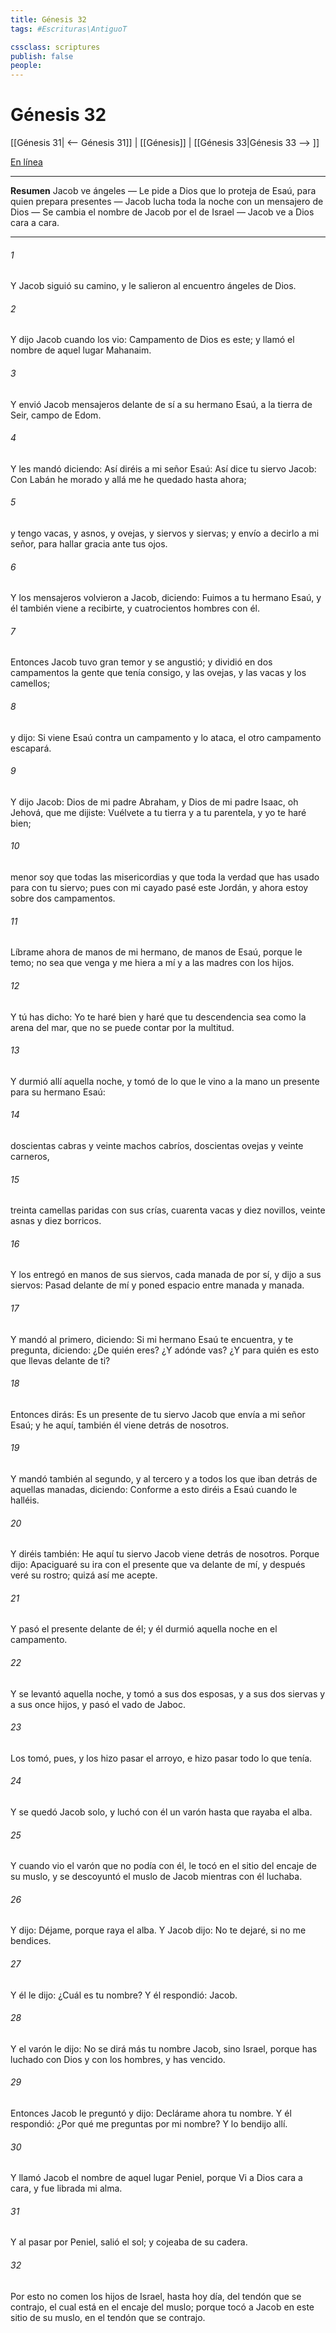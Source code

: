 ```yaml
---
title: Génesis 32
tags: #Escrituras\AntiguoT

cssclass: scriptures
publish: false
people:
---
```


# Génesis 32
[[Génesis 31| <-- Génesis 31]] | [[Génesis]] | [[Génesis 33|Génesis 33 --> ]]

[En línea](https://churchofjesuschrist.org/study/scriptures/ot/gen/32?lang=spa)

---
__Resumen__
Jacob ve ángeles — Le pide a Dios que lo proteja de Esaú, para quien prepara presentes — Jacob lucha toda la noche con un mensajero de Dios — Se cambia el nombre de Jacob por el de Israel — Jacob ve a Dios cara a cara.

---
###### 1 
Y Jacob siguió su camino, y le salieron al encuentro ángeles de Dios.

###### 2 
Y dijo Jacob cuando los vio: Campamento de Dios es este; y llamó el nombre de aquel lugar Mahanaim.

###### 3 
Y envió Jacob mensajeros delante de sí a su hermano Esaú, a la tierra de Seir, campo de Edom.

###### 4 
Y les mandó diciendo: Así diréis a mi señor Esaú: Así dice tu siervo Jacob: Con Labán he morado y allá me he quedado hasta ahora;

###### 5 
y tengo vacas, y asnos, y ovejas, y siervos y siervas; y envío a decirlo a mi señor, para hallar gracia ante tus ojos.

###### 6 
Y los mensajeros volvieron a Jacob, diciendo: Fuimos a tu hermano Esaú, y él también viene a recibirte, y cuatrocientos hombres con él.

###### 7 
Entonces Jacob tuvo gran temor y se angustió; y dividió en dos campamentos la gente que tenía consigo, y las ovejas, y las vacas y los camellos;

###### 8 
y dijo: Si viene Esaú contra un campamento y lo ataca, el otro campamento escapará.

###### 9 
Y dijo Jacob: Dios de mi padre Abraham, y Dios de mi padre Isaac, oh Jehová, que me dijiste: Vuélvete a tu tierra y a tu parentela, y yo te haré bien;

###### 10 
menor soy que todas las misericordias y que toda la verdad que has usado para con tu siervo; pues con mi cayado pasé este Jordán, y ahora estoy sobre dos campamentos.

###### 11 
Líbrame ahora de manos de mi hermano, de manos de Esaú, porque le temo; no sea que venga y me hiera a mí y a las madres con los hijos.

###### 12 
Y tú has dicho: Yo te haré bien y haré que tu descendencia sea como la arena del mar, que no se puede contar por la multitud.

###### 13 
Y durmió allí aquella noche, y tomó de lo que le vino a la mano un presente para su hermano Esaú:

###### 14 
doscientas cabras y veinte machos cabríos, doscientas ovejas y veinte carneros,

###### 15 
treinta camellas paridas con sus crías, cuarenta vacas y diez novillos, veinte asnas y diez borricos.

###### 16 
Y los entregó en manos de sus siervos, cada manada de por sí, y dijo a sus siervos: Pasad delante de mí y poned espacio entre manada y manada.

###### 17 
Y mandó al primero, diciendo: Si mi hermano Esaú te encuentra, y te pregunta, diciendo: ¿De quién eres? ¿Y adónde vas? ¿Y para quién es esto que llevas delante de ti?

###### 18 
Entonces dirás: Es un presente de tu siervo Jacob que envía a mi señor Esaú; y he aquí, también él viene detrás de nosotros.

###### 19 
Y mandó también al segundo, y al tercero y a todos los que iban detrás de aquellas manadas, diciendo: Conforme a esto diréis a Esaú cuando le halléis.

###### 20 
Y diréis también: He aquí tu siervo Jacob viene detrás de nosotros. Porque dijo: Apaciguaré su ira con el presente que va delante de mí, y después veré su rostro; quizá así me acepte.

###### 21 
Y pasó el presente delante de él; y él durmió aquella noche en el campamento.

###### 22 
Y se levantó aquella noche, y tomó a sus dos esposas, y a sus dos siervas y a sus once hijos, y pasó el vado de Jaboc.

###### 23 
Los tomó, pues, y los hizo pasar el arroyo, e hizo pasar todo lo que tenía.

###### 24 
Y se quedó Jacob solo, y luchó con él un varón hasta que rayaba el alba.

###### 25 
Y cuando vio el varón que no podía con él, le tocó en el sitio del encaje de su muslo, y se descoyuntó el muslo de Jacob mientras con él luchaba.

###### 26 
Y dijo: Déjame, porque raya el alba. Y Jacob dijo: No te dejaré, si no me bendices.

###### 27 
Y él le dijo: ¿Cuál es tu nombre? Y él respondió: Jacob.

###### 28 
Y el varón le dijo: No se dirá más tu nombre Jacob, sino Israel, porque has luchado con Dios y con los hombres, y has vencido.

###### 29 
Entonces Jacob le preguntó y dijo: Declárame ahora tu nombre. Y él respondió: ¿Por qué me preguntas por mi nombre? Y lo bendijo allí.

###### 30 
Y llamó Jacob el nombre de aquel lugar Peniel, porque  Vi a Dios cara a cara, y fue librada mi alma.

###### 31 
Y al pasar por Peniel, salió el sol; y cojeaba de su cadera.

###### 32 
Por esto no comen los hijos de Israel, hasta hoy día, del tendón que se contrajo, el cual está en el encaje del muslo; porque tocó a Jacob en este sitio de su muslo, en el tendón que se contrajo.

